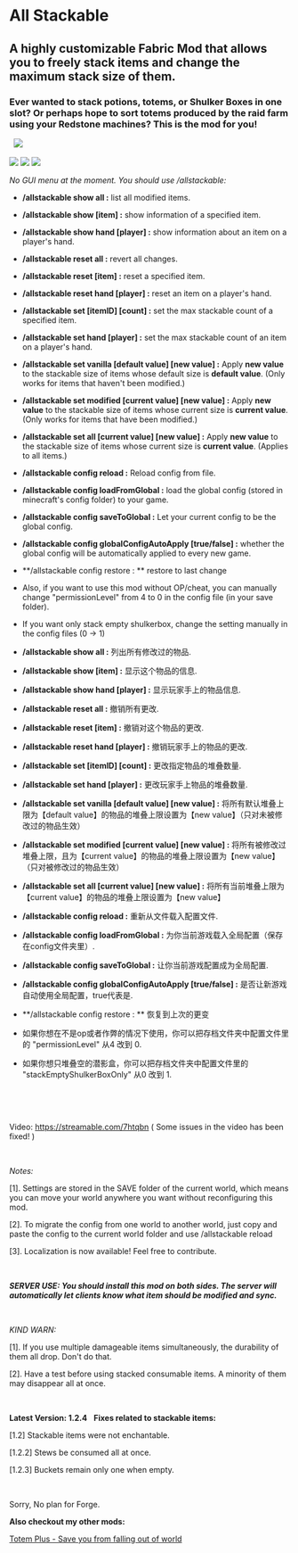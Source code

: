 # All Stackable

## A highly customizable Fabric Mod that allows you to freely stack items and change the maximum stack size of them.


### Ever wanted to stack potions, totems, or Shulker Boxes in one slot? Or perhaps hope to sort totems produced by the raid farm using your Redstone machines? This is the mod for you!
 
![](https://i.imgur.com/31Q4pb2.png "")

![](https://img.shields.io/github/workflow/status/KrisCris/AllStackable/Java%20CI%20with%20Gradle/master)
![](https://img.shields.io/github/license/KrisCris/AllStackable)
[![](http://cf.way2muchnoise.eu/versions/404312.svg)](https://www.curseforge.com/minecraft/mc-mods/all-stackable/files)


*No GUI menu at the moment. You should use /allstackable:*

- **/allstackable show all :** list all modified items.
- **/allstackable show [item] :** show information of a specified item.
- **/allstackable show hand [player] :** show information about an item on a player's hand.
- **/allstackable reset all :** revert all changes.
- **/allstackable reset [item] :** reset a specified item.
- **/allstackable reset hand [player] :** reset an item on a player's hand.
- **/allstackable set [itemID] [count] :** set the max stackable count of a specified item.
- **/allstackable set hand [player] :** set the max stackable count of an item on a player's hand.
- **/allstackable set vanilla [default value] [new value] :** Apply **new value** to the stackable size of items whose default size is **default value**. (Only works for items that haven't been modified.)
- **/allstackable set modified [current value] [new value] :** Apply **new value** to the stackable size of items whose current size is **current value**. (Only works for items that have been modified.)
- **/allstackable set all [current value] [new value] :** Apply **new value** to the stackable size of items whose current size is **current value**. (Applies to all items.)
- **/allstackable config reload :** Reload config from file.
- **/allstackable config loadFromGlobal :** load the global config (stored in minecraft's config folder) to your game.
- **/allstackable config saveToGlobal :** Let your current config to be the global config.
- **/allstackable config globalConfigAutoApply [true/false] :** whether the global config will be automatically applied to every new game.
- **/allstackable config restore : ** restore to last change
- Also, if you want to use this mod without OP/cheat, you can manually change "permissionLevel" from 4 to 0 in the config file (in your save folder).
- If you want only stack empty shulkerbox, change the setting manually in the config files (0 -> 1)



- **/allstackable show all :** 列出所有修改过的物品.
- **/allstackable show [item] :** 显示这个物品的信息.
- **/allstackable show hand [player] :** 显示玩家手上的物品信息.
- **/allstackable reset all :** 撤销所有更改.
- **/allstackable reset [item] :** 撤销对这个物品的更改.
- **/allstackable reset hand [player] :** 撤销玩家手上的物品的更改.
- **/allstackable set [itemID] [count] :** 更改指定物品的堆叠数量.
- **/allstackable set hand [player] :** 更改玩家手上物品的堆叠数量.
- **/allstackable set vanilla [default value] [new value] :** 将所有默认堆叠上限为【default value】的物品的堆叠上限设置为【new value】（只对未被修改过的物品生效）
- **/allstackable set modified [current value] [new value] :** 将所有被修改过堆叠上限，且为【current value】的物品的堆叠上限设置为【new value】（只对被修改过的物品生效）
- **/allstackable set all [current value] [new value] :** 将所有当前堆叠上限为【current value】的物品的堆叠上限设置为【new value】
- **/allstackable config reload :** 重新从文件载入配置文件.
- **/allstackable config loadFromGlobal :** 为你当前游戏载入全局配置（保存在config文件夹里）.
- **/allstackable config saveToGlobal :** 让你当前游戏配置成为全局配置.
- **/allstackable config globalConfigAutoApply [true/false] :** 是否让新游戏自动使用全局配置，true代表是.
- **/allstackable config restore : ** 恢复到上次的更变
- 如果你想在不是op或者作弊的情况下使用，你可以把存档文件夹中配置文件里的 "permissionLevel" 从4 改到 0.
- 如果你想只堆叠空的潜影盒，你可以把存档文件夹中配置文件里的 "stackEmptyShulkerBoxOnly" 从0 改到 1.
 

 

 

Video: https://streamable.com/7htqbn ( Some issues in the video has been fixed! )

 

*Notes:*

[1]. Settings are stored in the SAVE folder of the current world, which means you can move your world anywhere you want without reconfiguring this mod.

[2]. To migrate the config from one world to another world, just copy and paste the config to the current world folder and use /allstackable reload

[3]. Localization is now available! Feel free to contribute.

 

***SERVER USE: You should install this mod on both sides. The server will automatically let clients know what item should be modified and sync.***

 

*KIND WARN:*

[1]. If you use multiple damageable items simultaneously, the durability of them all drop. Don't do that.

[2]. Have a test before using stacked consumable items. A minority of them may disappear all at once.

 

**Latest Version: 1.2.4**
 
**Fixes related to stackable items:**

[1.2] Stackable items were not enchantable.

[1.2.2] Stews be consumed all at once.

[1.2.3] Buckets remain only one when empty.

 

Sorry, No plan for Forge.



**Also checkout my other mods:**

[Totem Plus - Save you from falling out of world](https://www.curseforge.com/minecraft/mc-mods/totem-plus "TotemPlus")

